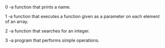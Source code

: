 0  -a function that prints a name.

1  -a function that executes a function given as a parameter on each element of an array.

2  -a function that searches for an integer.


3  -a program that performs simple operations.


